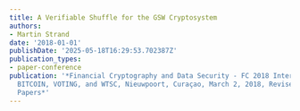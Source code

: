```yaml
---
title: A Verifiable Shuffle for the GSW Cryptosystem
authors:
- Martin Strand
date: '2018-01-01'
publishDate: '2025-05-18T16:29:53.702387Z'
publication_types:
- paper-conference
publication: '*Financial Cryptography and Data Security - FC 2018 International Workshops,
  BITCOIN, VOTING, and WTSC, Nieuwpoort, Curaçao, March 2, 2018, Revised Selected
  Papers*'
---
```

